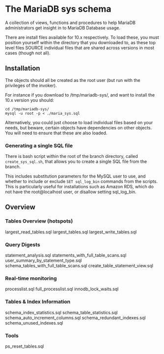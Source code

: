 # The MariaDB sys schema

A collection of views, functions and procedures to help MariaDB administrators get insight in to MariaDB Database usage.

There are install files available for 10.x respectively. To load these, you must position yourself within the directory that you downloaded to, as these top level files SOURCE individual files that are shared across versions in most cases (though not all).

## Installation

The objects should all be created as the root user (but run with the privileges of the invoker).

For instance if you download to /tmp/mariadb-sys/, and want to install the 10.x version you should:

    cd /tmp/mariadb-sys/
    mysql -u root -p < ./maria_sys.sql

Alternatively, you could just choose to load individual files based on your needs, but beware, certain objects have dependencies on other objects. You will need to ensure that these are also loaded.

### Generating a single SQL file

There is bash script within the root of the branch directory, called `create_sys_sql.sh`, that allows you to create a single SQL file from the branch.

This includes substitution parameters for the MySQL user to use, and whether to include or exclude `SET sql_log_bin` commands from the scripts. This is particularly useful for installations such as Amazon RDS, which do not have the root@localhost user, or disallow setting sql_log_bin.


## Overview ##

### Tables Overview (hotspots) ###

largest_read_tables.sql
largest_tables.sql
largest_write_tables.sql


### Query Digests ###

statement_analysis.sql
statements_with_full_table_scans.sql
user_summary_by_statement_type.sql
schema_tables_with_full_table_scans.sql
create_table_statement_view.sql


### Real-time monitoring ###

processlist.sql
full_processlist.sql
innodb_lock_waits.sql


### Tables & Index Information ###

schema_index_statistics.sql 
schema_table_statistics.sql 
schema_auto_increment_columns.sql
schema_redundant_indexes.sql
schema_unused_indexes.sql


### Tools ###

ps_reset_tables.sql


